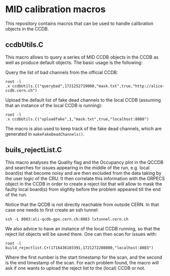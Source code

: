 <!-- doxy
\page refMUONMIDCalibrationMacros MID Calibration macros
/doxy -->

# MID calibration macros

This repository contains macros that can be used to handle calibration objects in the CCDB.

## ccdbUtils.C

This macro allows to query a series of MID CCDB objects in the CCDB as well as produce default objects.
The basic usage is the following:

Query the list of bad channels from the official CCDB:

```shell
root -l
.x ccdbUtils.C("querybad",1721252719000,"mask.txt",true,"http://alice-ccdb.cern.ch")
```

Upload the default list of fake dead channels to the local CCDB (assuming that an instance of the local CCDB is running):

```shell
root -l
.x ccdbUtils.C("uploadfake",1,"mask.txt",true,"localhost:8080")
```

The macro is also used to keep track of the fake dead channels, which are generated in `makeFakeDeadChannels()`.

## buils_rejectList.C

This macro analyses the Quality flag and the Occupancy plot in the QCCDB and searches for issues appearing in the middle of the run, e.g. local board(s) that become noisy and are then excluded from the data taking by the user logic of the CRU.
It then correlate this information with the GRPECS object in the CCDB in order to create a reject list that will allow to mask the faulty local board(s) from slightly before the problem appeared till the end of the run.

Notice that the QCDB is not directly reachable from outside CERN. In that case one needs to first create an ssh tunnel:

```shell
ssh -L 8083:ali-qcdb-gpn.cern.ch:8083 lxtunnel.cern.ch
```

We also advice to have an instance of the local CCDB running, so that the reject list objects will be saved there.
One can then scan for issues with:

```shell
root -l
build_rejectlist.C+(1716436103391,1721272208000,"localhost:8083")
```

Where the first number is the start timestamp for the scan, and the second is the end timestamp of the scan.
For each problem found, the macro will ask if one wants to upload the reject list to the (local) CCDB or not.
